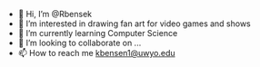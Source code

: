 - 👋 Hi, I’m @Rbensek
- 👀 I’m interested in drawing fan art for video games and shows 
- 🌱 I’m currently learning Computer Science
- 💞️ I’m looking to collaborate on ...
- 📫 How to reach me kbensen1@uwyo.edu

<!---
Rbensek/Rbensek is a ✨ special ✨ repository because its `README.md` (this file) appears on your GitHub profile.
You can click the Preview link to take a look at your changes.
--->
